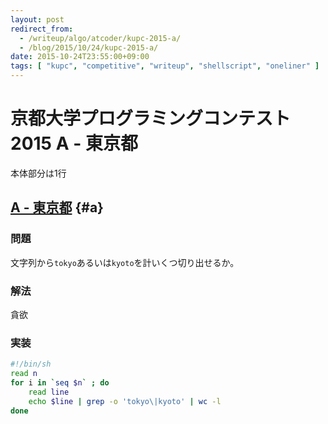 ```yaml
---
layout: post
redirect_from:
  - /writeup/algo/atcoder/kupc-2015-a/
  - /blog/2015/10/24/kupc-2015-a/
date: 2015-10-24T23:55:00+09:00
tags: [ "kupc", "competitive", "writeup", "shellscript", "oneliner" ]
---
```


# 京都大学プログラミングコンテスト2015 A - 東京都

本体部分は1行

<!-- more -->

## [A - 東京都](https://beta.atcoder.jp/contests/kupc2015/tasks/kupc2015_a) {#a}

### 問題

文字列から`tokyo`あるいは`kyoto`を計いくつ切り出せるか。

### 解法

貪欲

### 実装

``` sh
#!/bin/sh
read n
for i in `seq $n` ; do
    read line
    echo $line | grep -o 'tokyo\|kyoto' | wc -l
done
```
